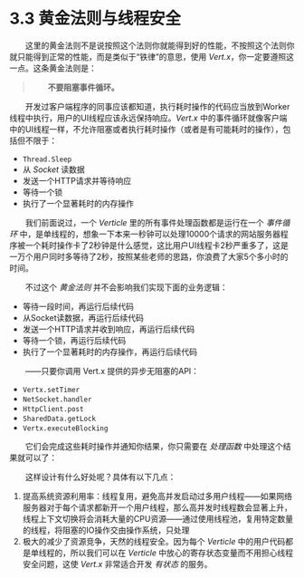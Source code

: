 # 3.3 黄金法则与线程安全

&emsp;&emsp;这里的黄金法则不是说按照这个法则你就能得到好的性能，不按照这个法则你就只能得到正常的性能，而是类似于“铁律”的意思，使用 *Vert.x*，你一定要遵照这一点。这条黄金法则是：

> &emsp;&emsp;**不要阻塞事件循环。**

&emsp;&emsp;开发过客户端程序的同事应该都知道，执行耗时操作的代码应当放到Worker线程中执行，用户的UI线程应该永远保持响应。*Vert.x* 中的事件循环就像客户端中的UI线程一样，不允许阻塞或者执行耗时操作（或者是有可能耗时的操作），包括但不限于：

* `Thread.Sleep`
* 从 *Socket* 读数据
* 发送一个HTTP请求并等待响应
* 等待一个锁
* 执行了一个显著耗时的内存操作

&emsp;&emsp;我们前面说过，一个 *Verticle* 里的所有事件处理函数都是运行在一个 *事件循环* 中，是单线程的，想象一下本来一秒钟可以处理10000个请求的网站服务器程序被一个耗时操作卡了2秒钟是什么感觉，这比用户UI线程卡2秒严重多了，这是一万个用户同时多等待了2秒，按照某些老师的思路，你浪费了大家5个多小时的时间。

&emsp;&emsp;不过这个 *黄金法则* 并不会影响我们实现下面的业务逻辑：

* 等待一段时间，再运行后续代码
* 从Socket读数据，再运行后续代码
* 发送一个HTTP请求并收到响应，再运行后续代码
* 等待一个锁，再运行后续代码
* 执行了一个显著耗时的内存操作，再运行后续代码

&emsp;&emsp;——只要你调用 Vert.x 提供的异步无阻塞的API：

* `Vertx.setTimer`
* `NetSocket.handler`
* `HttpClient.post`
* `SharedData.getLock`
* `Vertx.executeBlocking`

&emsp;&emsp;它们会完成这些耗时操作并通知你结果，你只需要在 *处理函数* 中处理这个结果就可以了：

&emsp;&emsp;这样设计有什么好处呢？具体有以下几点：

1. 提高系统资源利用率：线程复用，避免高并发启动过多用户线程——如果网络服务器对于每个请求都新开一个用户线程，那么高并发时线程数会显著上升，线程上下文切换将会消耗大量的CPU资源——通过使用线程池，复用特定数量的线程，将阻塞的IO操作交由操作系统，只处理
2. 极大的减少了资源竞争，天然的线程安全。因为每个 *Verticle* 中的用户代码都是单线程的，所以我们可以在 *Verticle* 中放心的寄存状态变量而不用担心线程安全问题，这使 *Vert.x* 非常适合开发 *有状态* 的服务。
